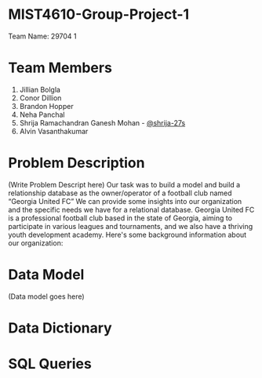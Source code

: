 # MIST4610-Group-Project-1
Team Name: 29704 1

# Team Members
1. Jillian Bolgla 
2. Conor Dillion 
3. Brandon Hopper 
4. Neha Panchal 
5. Shrija Ramachandran Ganesh Mohan - [@shrija-27s]([https://pages.github.com/](https://github.com/shrija-27?tab=repositories))
6. Alvin Vasanthakumar

# Problem Description
(Write Problem Descript here)
Our task was to build a model and build a relationship database as the owner/operator of a football club named “Georgia United FC” We can provide some insights into our organization and the specific needs we have for a relational database. Georgia United FC is a professional football club based in the state of Georgia, aiming to participate in various leagues and tournaments, and we also have a thriving youth development academy. Here's some background information about our organization:


# Data Model
(Data model goes here)

# Data Dictionary 

# SQL Queries

